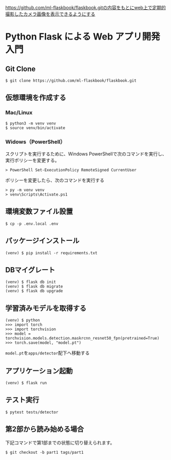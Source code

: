 https://github.com/ml-flaskbook/flaskbook.gitの内容をもとにweb上で定期的撮影したカメラ画像を表示できるようにする


# Python Flask による Web アプリ開発入門
## Git Clone

```
$ git clone https://github.com/ml-flaskbook/flaskbook.git
```

## 仮想環境を作成する

### Mac/Linux

```
$ python3 -m venv venv
$ source venv/bin/activate
```

### Widows（PowerShell）

スクリプトを実行するために、Windows PowerShellで次のコマンドを実行し、実行ポリシーを変更する。

```
> PowerShell Set-ExecutionPolicy RemoteSigned CurrentUser
```

ポリシーを変更したら、次のコマンドを実行する

```
> py -m venv venv
> venv\Scripts\Activate.ps1
```

## 環境変数ファイル設置

```
$ cp -p .env.local .env
```

## パッケージインストール

```
(venv) $ pip install -r requirements.txt
```

## DBマイグレート

```
(venv) $ flask db init
(venv) $ flask db migrate
(venv) $ flask db upgrade
```

## 学習済みモデルを取得する

```
(venv) $ python
>>> import torch
>>> import torchvision
>>> model = torchvision.models.detection.maskrcnn_resnet50_fpn(pretrained=True)
>>> torch.save(model, "model.pt")
```

`model.pt`を`apps/detector`配下へ移動する

## アプリケーション起動

```
(venv) $ flask run
```

## テスト実行

```
$ pytest tests/detector
```

## 第2部から読み始める場合

下記コマンドで第1部までの状態に切り替えられます。

```
$ git checkout -b part1 tags/part1
```